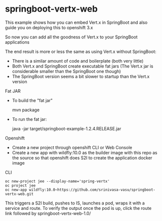 # springboot-vertx-web

This example shows how you can embed Vert.x in SpringBoot and also guide you on deploying this to openshift 3.x

So now you can add all the goodness of Vert.x to your SpringBoot applications

The end result is more or less the same as using Vert.x without SpringBoot:

* There is a similar amount of code and boilerplate (both very little)
* Both Vert.x and SpringBoot create executable fat jars (The Vert.x jar is considerable smaller than the SpringBoot one though)
* The SpringBoot version seems a bit slower to startup than the Vert.x version

Fat JAR

* To build the "fat jar"

    mvn package

* To run the fat jar:
    
    java -jar target/springboot-example-1.2.4.RELEASE.jar
    
Openshift
* Create a new project through openshift CLI or Web Console
* Create a new app with wildfly:10.0 as the builder image with this repo as the source so that openshift does S2I to create the application docker image

CLI

    oc new-project jee --display-name='spring-vertx'
    oc project jee
    oc new-app wildfly:10.0~https://github.com/srinivasa-vasu/springboot-vertx-web.git
    
This triggers a S2I build, pushes to IS, launches a pod, wraps it with a service and route. To verify the output once the pod is up, click the route link followed by springboot-vertx-web-1.0/
